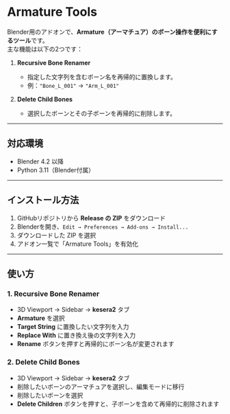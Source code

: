 # Armature Tools

Blender用のアドオンで、**Armature（アーマチュア）のボーン操作を便利にするツール**です。  
主な機能は以下の2つです：

1. **Recursive Bone Renamer**  
   - 指定した文字列を含むボーン名を再帰的に置換します。
   - 例：`"Bone_L_001"` → `"Arm_L_001"`  

2. **Delete Child Bones**  
   - 選択したボーンとその子ボーンを再帰的に削除します。

---

## 対応環境

- Blender 4.2 以降
- Python 3.11（Blender付属）

---

## インストール方法

1. GitHubリポジトリから **Release の ZIP** をダウンロード  
2. Blenderを開き、`Edit → Preferences → Add-ons → Install...`  
3. ダウンロードした ZIP を選択  
4. アドオン一覧で「Armature Tools」を有効化  

---

## 使い方

### 1. Recursive Bone Renamer
- 3D Viewport → Sidebar → **kesera2** タブ
- **Armature** を選択
- **Target String** に置換したい文字列を入力
- **Replace With** に置き換え後の文字列を入力
- **Rename** ボタンを押すと再帰的にボーン名が変更されます

### 2. Delete Child Bones
- 3D Viewport → Sidebar → **kesera2** タブ
- 削除したいボーンのアーマチュアを選択し、編集モードに移行
- 削除したいボーンを選択
- **Delete Children** ボタンを押すと、子ボーンを含めて再帰的に削除されます